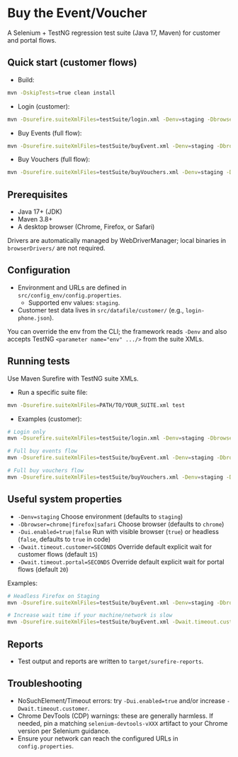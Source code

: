 # Buy the Event/Voucher

A Selenium + TestNG regression test suite (Java 17, Maven) for customer and portal flows.

## Quick start (customer flows)
- Build:
```bash
mvn -DskipTests=true clean install
```
- Login (customer):
```bash
mvn -Dsurefire.suiteXmlFiles=testSuite/login.xml -Denv=staging -Dbrowser=chrome -Dui.enabled=true test
```
- Buy Events (full flow):
```bash
mvn -Dsurefire.suiteXmlFiles=testSuite/buyEvent.xml -Denv=staging -Dbrowser=chrome -Dui.enabled=true -Dwait.timeout.customer=20 test
```
- Buy Vouchers (full flow):
```bash
mvn -Dsurefire.suiteXmlFiles=testSuite/buyVouchers.xml -Denv=staging -Dbrowser=chrome -Dui.enabled=true -Dwait.timeout.customer=20 test
```

## Prerequisites
- Java 17+ (JDK)
- Maven 3.8+
- A desktop browser (Chrome, Firefox, or Safari)

Drivers are automatically managed by WebDriverManager; local binaries in `browserDrivers/` are not required.

## Configuration
- Environment and URLs are defined in `src/config_env/config.properties`.
  - Supported env values: `staging`.
- Customer test data lives in `src/datafile/customer/` (e.g., `login-phone.json`).

You can override the env from the CLI; the framework reads `-Denv` and also accepts TestNG `<parameter name="env" .../>` from the suite XMLs.

## Running tests
Use Maven Surefire with TestNG suite XMLs.

- Run a specific suite file:
```bash
mvn -Dsurefire.suiteXmlFiles=PATH/TO/YOUR_SUITE.xml test
```

- Examples (customer):
```bash
# Login only
mvn -Dsurefire.suiteXmlFiles=testSuite/login.xml -Denv=staging -Dbrowser=chrome -Dui.enabled=true test

# Full buy events flow
mvn -Dsurefire.suiteXmlFiles=testSuite/buyEvent.xml -Denv=staging -Dbrowser=chrome -Dui.enabled=true -Dwait.timeout.customer=20 test

# Full buy vouchers flow
mvn -Dsurefire.suiteXmlFiles=testSuite/buyVouchers.xml -Denv=staging -Dbrowser=chrome -Dui.enabled=true -Dwait.timeout.customer=20 test
```

## Useful system properties
- `-Denv=staging` Choose environment (defaults to `staging`)
- `-Dbrowser=chrome|firefox|safari` Choose browser (defaults to `chrome`)
- `-Dui.enabled=true|false` Run with visible browser (`true`) or headless (`false`, defaults to `true` in code)
- `-Dwait.timeout.customer=SECONDS` Override default explicit wait for customer flows (default `15`)
- `-Dwait.timeout.portal=SECONDS` Override default explicit wait for portal flows (default `20`)

Examples:
```bash
# Headless Firefox on Staging
mvn -Dsurefire.suiteXmlFiles=testSuite/buyEvent.xml -Denv=staging -Dbrowser=firefox -Dui.enabled=false test

# Increase wait time if your machine/network is slow
mvn -Dsurefire.suiteXmlFiles=testSuite/buyEvent.xml -Dwait.timeout.customer=25 test
```

## Reports
- Test output and reports are written to `target/surefire-reports`.

## Troubleshooting
- NoSuchElement/Timeout errors: try `-Dui.enabled=true` and/or increase `-Dwait.timeout.customer`.
- Chrome DevTools (CDP) warnings: these are generally harmless. If needed, pin a matching `selenium-devtools-vXXX` artifact to your Chrome version per Selenium guidance.
- Ensure your network can reach the configured URLs in `config.properties`.
